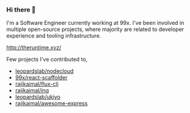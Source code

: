 ### Hi there 👋

I'm a Software Engineer currently working at 99x. I've been involved in multiple open-source projects, where majority are related to developer experience and tooling infrastructure.

http://theruntime.xyz/

Few projects I've contributed to,

- [leopardslab/nodecloud](https://github.com/leopardslab/nodecloud)
- [99x/react-scaffolder](https://github.com/99x/react-scaffolder)
- [rajikaimal/flux-cli](https://github.com/rajikaimal/flux-cli)
- [rajikaimal/inq](https://github.com/rajikaimal/inq)
- [leopardslab/ukiyo](https://github.com/leopardslab/ukiyo)
- [rajikaimal/awesome-express](https://github.com/rajikaimal/awesome-express)

<!--
**rajikaimal/rajikaimal** is a ✨ _special_ ✨ repository because its `README.md` (this file) appears on your GitHub profile.

Here are some ideas to get you started:

- 🔭 I’m currently working on ...
- 🌱 I’m currently learning ...
- 👯 I’m looking to collaborate on ...
- 🤔 I’m looking for help with ...
- 💬 Ask me about ...
- 📫 How to reach me: ...
- 😄 Pronouns: ...
- ⚡ Fun fact: ...
-->
